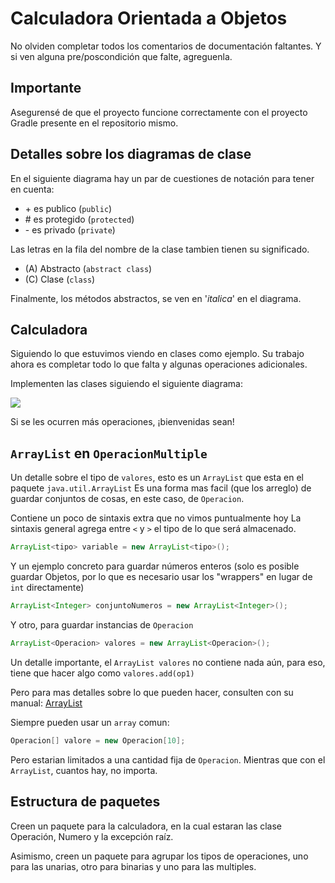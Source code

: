 # Calculadora Orientada a Objetos
No olviden completar todos los comentarios de documentación faltantes.
Y si ven alguna pre/poscondición que falte, agreguenla.

## Importante
Asegurensé de que el proyecto funcione correctamente con el proyecto Gradle
presente en el repositorio mismo.

## Detalles sobre los diagramas de clase 

En el siguiente diagrama hay un par de cuestiones de notación para
tener en cuenta:
 * \+ es publico (`public`)
 * \# es protegido (`protected`)
 * \- es privado (`private`)

Las letras en la fila del nombre de la clase tambien 
tienen su significado.
 * (A) Abstracto (`abstract class`)
 * (C) Clase (`class`)

Finalmente, los métodos abstractos, se ven en '_italica_'
en el diagrama.

## Calculadora
Siguiendo lo que estuvimos viendo en clases como ejemplo.
Su trabajo ahora es completar todo lo que falta y algunas
operaciones adicionales.

Implementen las clases siguiendo el siguiente diagrama:

![](https://www.plantuml.com/plantuml/svg/hP9FJnin4CNl_XIkk81Gf9uHgaYX1wJ-gHhH--pkA8ngpsp7uuYIyjthnc5B5oo4n37pUtxlPMRFae5QZi6ziMkCwCS0n2xz81v18Ve-G4fBCwKk6rxsmYkwHV_MEUYIAVHM9VxBYEKN2M-TtzwpEt_iYOi4Gfy3wE7H3AvCYTSUpc50XeBlsiPN34fGx1U9OYT1Jkfhvm_aNdCogVyFUbZW-2MXxwcTIhS_Cw4EyZ3rO435_bfUlScd78p6W4zMMQh2hu-Kx7JIl_CR2AAOIiv6QF2mLboNu4dXPJnwORdQwNEEgBBrfGcnrPpoO7xfOXSx0lt-bnzEofRtlrwdlnUBVSXy_EWoRZweibMEBVGDaxNOVidKxr13T44RIctyuMOKHkvfXzf_uAg-SRD1LLto1jL8dwQxZIwx926Rj0nwnOZSuXSuyLR3wPDpZoRxRH5Jb2Q5coQj1th6lrxgET5NbOW3DOFEXGtKkJFa8SVWt1y0)

Si se les ocurren más operaciones, ¡bienvenidas sean!

## `ArrayList` en `OperacionMultiple`
Un detalle sobre el tipo de `valores`, esto es un 
`ArrayList` que esta en el paquete `java.util.ArrayList`
Es una forma mas facil (que los arreglo) de guardar conjuntos
de cosas, en este caso, de `Operacion`. 

Contiene un poco de sintaxis extra que no vimos puntualmente hoy
La sintaxis general agrega entre `<` y `>` el tipo de lo
que será almacenado.
```java
ArrayList<tipo> variable = new ArrayList<tipo>();
```
Y un ejemplo concreto para guardar números enteros 
(solo es posible guardar Objetos, por lo que es necesario usar
los "wrappers" en lugar de `int` directamente)

```java
ArrayList<Integer> conjuntoNumeros = new ArrayList<Integer>();
```
Y otro, para guardar instancias de `Operacion`
```java
ArrayList<Operacion> valores = new ArrayList<Operacion>();
```
Un detalle importante, el `ArrayList valores` no contiene
nada aún, para eso, tiene que hacer algo como `valores.add(op1)`

Pero para mas detalles sobre lo que pueden hacer, consulten
con su manual: [ArrayList](https://docs.oracle.com/en/java/javase/19/docs/api/java.base/java/util/ArrayList.html) 


Siempre pueden usar un `array` comun:
```java
Operacion[] valore = new Operacion[10];
```
Pero estarian limitados a una cantidad fija de `Operacion`.
Mientras que con el `ArrayList`, cuantos hay, no importa.

## Estructura de paquetes

Creen un paquete para la calculadora, en la cual estaran las clase Operación, Numero y la excepción raíz.

Asimismo, creen un paquete para agrupar los tipos de operaciones, uno para las unarias, otro para binarias
y uno para las multiples.

